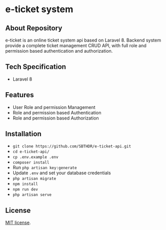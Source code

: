 # e-ticket system

## About Repository

e-ticket is an online ticket system api based on Laravel 8. 
Backend system provide a complete ticket management CRUD API, 
with full role and permission based authentication and authorization.

## Tech Specification

- Laravel 8

## Features

- User Role and permission Management
- Role and permission based Authentication
- Role and permission based Authorization

## Installation

- `git clone https://github.com/SBTHDR/e-ticket-api.git`
- `cd e-ticket-api/`
- `cp .env.example .env`
- `composer install`
- Run `php artisan key:generate`
- Update `.env` and set your database credentials
- `php artisan migrate`
- `npm install`
- `npm run dev`
- `php artisan serve`

## License

[MIT license](https://opensource.org/licenses/MIT).
